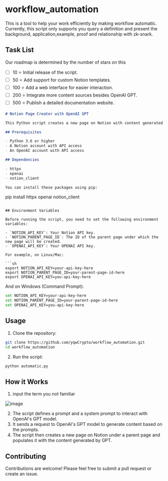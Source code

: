 # workflow_automation
This is a tool to help your work efficiently by making workflow automatic.
Currently, this script only supports you query a definition and present the background, application,example, proof and relationship with zk-snark.
## Task List

Our roadmap is determined by the number of stars on this 
- [ ] 10 :star: Initial release of the script.
- [ ] 50 :star: Add support for custom Notion templates.
- [ ] 100 :star: Add a web interface for easier interaction.
- [ ] 200 :star: Integrate more content sources besides OpenAI GPT.
- [ ] 500 :star: Publish a detailed documentation website.

```markdown
# Notion Page Creator with OpenAI GPT

This Python script creates a new page on Notion with content generated by interacting with OpenAI's GPT model. The script can be used to create educational content or any other type of content that can be generated using OpenAI's GPT.

## Prerequisites

- Python 3.6 or higher
- A Notion account with API access
- An OpenAI account with API access

## Dependencies

- httpx
- openai
- notion_client

You can install these packages using pip:

```
pip install httpx openai notion_client
```

## Environment Variables

Before running the script, you need to set the following environment variables:

- `NOTION_API_KEY`: Your Notion API key.
- `NOTION_PARENT_PAGE_ID`: The ID of the parent page under which the new page will be created.
- `OPENAI_API_KEY`: Your OPENAI API key. 

For example, on Linux/Mac:

```sh
export NOTION_API_KEY=your-api-key-here
export NOTION_PARENT_PAGE_ID=your-parent-page-id-here
export OPENAI_API_KEY=you-api-key-here
```

And on Windows (Command Prompt):

```sh
set NOTION_API_KEY=your-api-key-here
set NOTION_PARENT_PAGE_ID=your-parent-page-id-here
set OPENAI_API_KEY=you-api-key-here
```

## Usage

1. Clone the repository:

```sh
git clone https://github.com/yqwCrypto/workflow_automation.git
cd workflow_automation
```

2. Run the script:

```sh
python automatic.py
```

## How it Works
1. input the term you not familiar
   
  ![image](https://github.com/yqwCrypto/workflow_automation/assets/110818850/d9412ae3-1c2b-4f8c-9899-7ef7c245dbdb)
  
2. The script defines a prompt and a system prompt to interact with OpenAI's GPT model.
3. It sends a request to OpenAI's GPT model to generate content based on the prompts.
4. The script then creates a new page on Notion under a parent page and populates it with the content generated by GPT.

## Contributing

Contributions are welcome! Please feel free to submit a pull request or create an issue.
